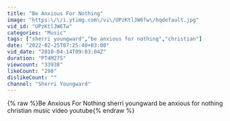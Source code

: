 ```yaml
---
title: "Be Anxious For Nothing"
image: "https:\/\/i.ytimg.com\/vi\/UPzKtlJW6Tw\/hqdefault.jpg"
vid_id: "UPzKtlJW6Tw"
categories: "Music"
tags: ["sherri youngward","be anxious for nothing","christian"]
date: "2022-02-25T07:25:40+03:00"
vid_date: "2010-04-14T09:03:04Z"
duration: "PT4M27S"
viewcount: "33938"
likeCount: "298"
dislikeCount: ""
channel: "Sherri Youngward"
---
```

{% raw %}Be Anxious For Nothing sherri youngward be anxious for nothing christian music video youtube{% endraw %}
